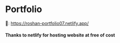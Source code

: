 # Portfolio
🔗: https://roshan-portfolio07.netlify.app/


#### Thanks to netlify for hosting website at free of cost
